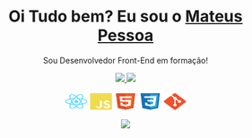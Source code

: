 <div>
  
  <h1 align="center">
    Oi Tudo bem? Eu sou o 
    <a href="https://www.linkedin.com/in/mateus-pessoa-lacerda-971a9a270/"> Mateus Pessoa</a>
  </h1>
  
  <p align="center">
    Sou Desenvolvedor Front-End em formação!
  </p>
 
</div>

<div align="center">
  <a href="https://github.com/Mr-Pessoa">
    <img height="145em" src="https://github-readme-stats.vercel.app/api?username=Mr-Pessoa&count_private=true&include_all_commits=true&show_icons=true&theme=dracula&hide_border=false&show_owner=true"/>
    <img height="145em" src="https://github-readme-stats.vercel.app/api/top-langs/?username=Mr-Pessoa&theme=dracula&hide_border=false&&layout=compact"/>
  </a>
</div>

<div align="center" valign="top"><br>
  <img align="center" alt="React" height="30" width="40" src="https://raw.githubusercontent.com/devicons/devicon/master/icons/react/react-original.svg">
  <img align="center" alt="Js" height="30" width="40" src="https://raw.githubusercontent.com/devicons/devicon/master/icons/javascript/javascript-plain.svg">
  <img align="center" alt="HTML" height="30" width="40" src="https://raw.githubusercontent.com/devicons/devicon/master/icons/html5/html5-original.svg">
  <img align="center" alt="CSS" height="30" width="40" src="https://raw.githubusercontent.com/devicons/devicon/master/icons/css3/css3-original.svg">
  <img align="center" alt="git" height="30" width="40" src="https://raw.githubusercontent.com/devicons/devicon/master/icons/git/git-original.svg">
</div><br>

<div align="center">
  <a href="https://www.linkedin.com/in/mateus-pessoa-lacerda-971a9a270/" target="_blank"><img src="https://img.shields.io/badge/-LinkedIn-%230077B5?style=for-the-badge&logo=linkedin&logoColor=white" target="_blank"></a> 
</div>

<div align="center">

